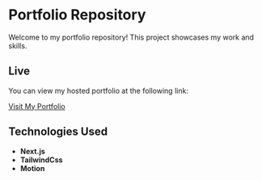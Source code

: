# Portfolio Repository

Welcome to my portfolio repository! This project showcases my work and skills.

## Live

You can view my hosted portfolio at the following link:

[Visit My Portfolio](https://akashtwt.tech)

## Technologies Used

- **Next.js**
- **TailwindCss**
- **Motion**
